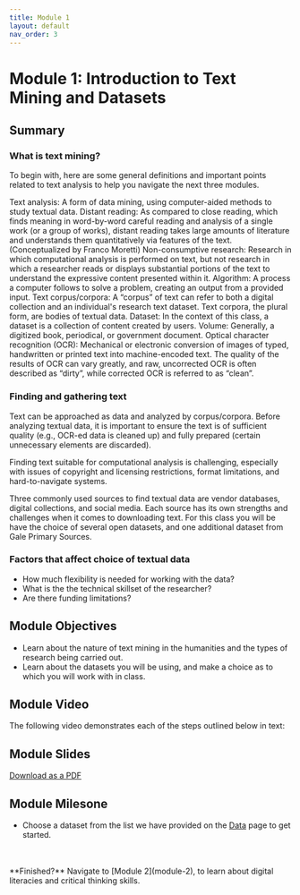 ```yaml
---
title: Module 1
layout: default
nav_order: 3
---
```


# Module 1: Introduction to Text Mining and Datasets

## Summary
### What is text mining? 

To begin with, here are some general definitions and important points related to text analysis to help you navigate the next three modules.

Text analysis: A form of data mining, using computer-aided methods to study textual data.
Distant reading: As compared to close reading, which finds meaning in word-by-word careful reading and analysis of a single work (or a group of works), distant reading takes large amounts of literature and understands them quantitatively via features of the text. (Conceptualized by Franco Moretti)
Non-consumptive research: Research in which computational analysis is performed on text, but not research in which a researcher reads or displays substantial portions of the text to understand the expressive content presented within it.
Algorithm: A process a computer follows to solve a problem, creating an output from a provided input.
Text corpus/corpora: A “corpus” of text can refer to both a digital collection and an individual's research text dataset. Text corpora, the plural form, are bodies of textual data.
Dataset: In the context of this class, a dataset is a collection of content created by users.
Volume: Generally, a digitized book, periodical, or government document.
Optical character recognition (OCR): Mechanical or electronic conversion of images of typed, handwritten or printed text into machine-encoded text. The quality of the results of OCR can vary greatly, and raw, uncorrected OCR is often described as “dirty”, while corrected OCR is referred to as “clean”. 

### Finding and gathering text

Text can be approached as data and analyzed by corpus/corpora.
Before analyzing textual data, it is important to ensure the text is of sufficient quality (e.g., OCR-ed data is cleaned up) and fully prepared (certain unnecessary elements are discarded).

Finding text suitable for computational analysis is challenging, especially with issues of copyright and licensing restrictions, format limitations, and hard-to-navigate systems.

Three commonly used sources to find textual data are vendor databases, digital collections, and social media. Each source has its own strengths and challenges when it comes to downloading text. For this class you will be have the choice of several open datasets, and one additional dataset from Gale Primary Sources.

### Factors that affect choice of textual data 

- How much flexibility is needed for working with the data?
- What is the the technical skillset of the researcher?
- Are there  funding limitations?

## Module Objectives 
- Learn about the nature of text mining in the humanities and the types of research being carried out.
- Learn about the datasets you will be using, and make a choice as to which you will work with in class.

## Module Video
The following video demonstrates each of the steps outlined below in text:
<!-- <iframe height="480" width="853" allowfullscreen frameborder=0 src="https://echo360.ca/media/db64dd93-a736-4936-9517-8d0a18c16a3e/public?autoplay=false&automute=false"></iframe> -->

## Module Slides
[Download as a PDF](data/2021_ER&Lworkshop_Module1.pdf)


## Module Milesone
- Choose a dataset from the list we have provided on the [Data](data) page to get started.


<br>
<br>
**Finished?** Navigate to [Module 2](module-2), to learn about digital literacies and critical thinking skills. 
